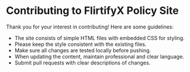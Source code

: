 # Contributing to FlirtifyX Policy Site

Thank you for your interest in contributing! Here are some guidelines:

- The site consists of simple HTML files with embedded CSS for styling.
- Please keep the style consistent with the existing files.
- Make sure all changes are tested locally before pushing.
- When updating the content, maintain professional and clear language.
- Submit pull requests with clear descriptions of changes.
